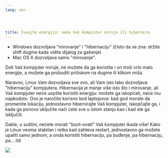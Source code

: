 ```yaml
---
lang: ser




title: Čuvajte energiju: neka Vaš kompjuter miruje ili hibernira.
---
```


<ul>
<li>Windows dozvoljava "mirovanje" i "hibernaciju" (čisto da se zna: držite shift dugme kada vidite dijalog za gašenje)
</li>
<li>Mac OS X dozvoljava samo "mirovanje".</li>
</ul>

Dok Vaš kompjuter miruje, ne možete da ga koristite i on troši 
vrlo malo energije, a možete ga probuditi pritiskom na dugme ili klikom miša.

Naravno, Linux Vam dozvoljava sve ovo, ali Vam isto tako dozvoljava
"hibernaciju" kompjutera. Hibernacija je manje više isto što i mirovanje,
ali Vaš kompjuter neće uopšte koristiti energiju: možete ga iskopčati, 
neće mu napkodoto. Ovo je naročito korisno kod laptopova: kad god morate
da promenite lokaciju, jednostavno hibernirajte Vaš kompjuter, iskopčajte ga,
i kada ga ponovo uključite naći ćete sve u istom stanju kao i kad ste ga isključili.

Dakle, u suštini, nećete morati "boot-ovati" Vaš kompjuter ikada više!
Kako je Linux veoma stabilan i retko kad zahteva restart, jednostavno ga možete
upaliti samo jednom, a onda koristiti hibernaciju, pa buđenje, pa hibernaciju, pa...
itd

<img src="Images/suspend_hibernate_thumb.png" />




